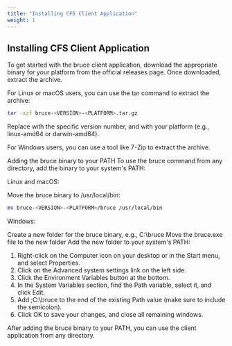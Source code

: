 ```yaml
---
title: "Installing CFS Client Application"
weight: 1
---
```

## Installing CFS Client Application
To get started with the bruce client application, download the appropriate binary for your platform from the official releases page. Once downloaded, extract the archive.

For Linux or macOS users, you can use the tar command to extract the archive:

```bash
tar -xzf bruce-<VERSION>-<PLATFORM>.tar.gz
```
Replace <VERSION> with the specific version number, and <PLATFORM> with your platform (e.g., linux-amd64 or darwin-amd64).

For Windows users, you can use a tool like 7-Zip to extract the archive.

Adding the bruce binary to your PATH
To use the bruce command from any directory, add the binary to your system's PATH:

Linux and macOS:

Move the bruce binary to /usr/local/bin:

```bash
mv bruce-<VERSION>-<PLATFORM>/bruce /usr/local/bin
```

Windows:

Create a new folder for the bruce binary, e.g., C:\bruce
Move the bruce.exe file to the new folder
Add the new folder to your system's PATH:
1. Right-click on the Computer icon on your desktop or in the Start menu, and select Properties.
2. Click on the Advanced system settings link on the left side.
3. Click the Environment Variables button at the bottom.
4. In the System Variables section, find the Path variable, select it, and click Edit.
5. Add ;C:\bruce to the end of the existing Path value (make sure to include the semicolon).
6. Click OK to save your changes, and close all remaining windows.

After adding the bruce binary to your PATH, you can use the client application from any directory.